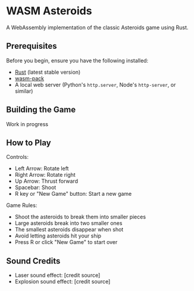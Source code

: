 # WASM Asteroids

A WebAssembly implementation of the classic Asteroids game using Rust.

## Prerequisites

Before you begin, ensure you have the following installed:
- [Rust](https://rustup.rs/) (latest stable version)
- [wasm-pack](https://rustwasm.github.io/wasm-pack/installer/)
- A local web server (Python's `http.server`, Node's `http-server`, or similar)

## Building the Game

Work in progress

## How to Play

Controls:
- Left Arrow: Rotate left
- Right Arrow: Rotate right
- Up Arrow: Thrust forward
- Spacebar: Shoot
- R key or "New Game" button: Start a new game

Game Rules:
- Shoot the asteroids to break them into smaller pieces
- Large asteroids break into two smaller ones
- The smallest asteroids disappear when shot
- Avoid letting asteroids hit your ship
- Press R or click "New Game" to start over

## Sound Credits
- Laser sound effect: [credit source]
- Explosion sound effect: [credit source]
